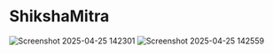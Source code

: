 # ShikshaMitra



![Screenshot 2025-04-25 142301](https://github.com/user-attachments/assets/c83b9867-f424-41e9-9fc4-2183eae3b149)
![Screenshot 2025-04-25 142559](https://github.com/user-attachments/assets/f06b2ee4-1f03-4e3c-8fdf-72fee6ef7939)
